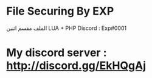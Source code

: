 # File Securing By EXP
 الملف مقسم اثنين LUA + PHP
 Discord : Exp#0001
# My discord server : http://discord.gg/EkHQgAj
